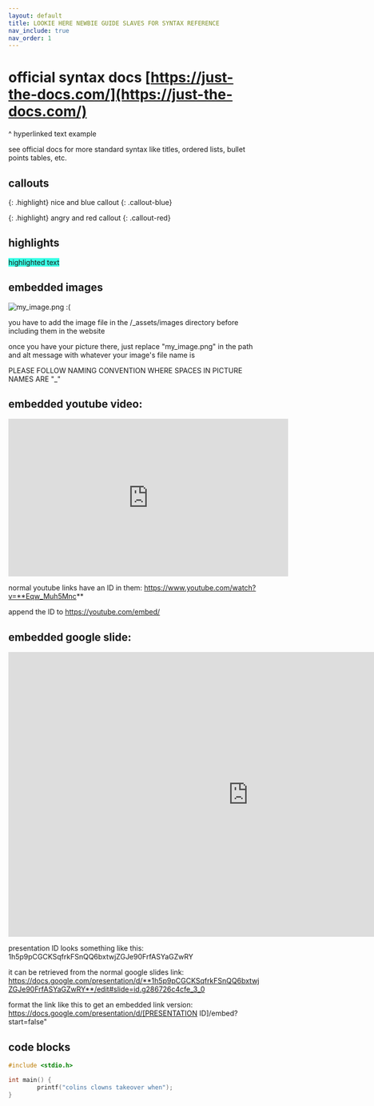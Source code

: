 ```yaml
---
layout: default
title: LOOKIE HERE NEWBIE GUIDE SLAVES FOR SYNTAX REFERENCE
nav_include: true
nav_order: 1
---
```


# official syntax docs [https://just-the-docs.com/](https://just-the-docs.com/)
^ hyperlinked text example

see official docs for more standard syntax like titles, ordered lists, bullet points tables, etc.

## callouts

{: .highlight}
nice and blue callout
{: .callout-blue}

{: .highlight}
angry and red callout
{: .callout-red}

## highlights

<span style="background-color:rgb(57, 255, 229);">highlighted text</span>


## embedded images
<img src="{{ '/_assets/images/my_image.png' | prepend: site.baseurl }}" alt="my_image.png :(">

you have to add the image file in the /_assets/images directory before including them in the website

once you have your picture there, just replace "my_image.png" in the path and alt message with whatever your image's file name is

PLEASE FOLLOW NAMING CONVENTION WHERE SPACES IN PICTURE NAMES ARE "_"

## embedded youtube video:
<iframe 
        width="560" 
        height="315" 
        src="https://youtube.com/embed/Eqw_Muh5Mnc" 
        title="YouTube video player" 
        frameborder="0" 
        allow="accelerometer; autoplay; clipboard-write; encrypted-media; gyroscope; picture-in-picture; web-share" 
        referrerpolicy="strict-origin-when-cross-origin" 
        allowfullscreen>
</iframe>

normal youtube links have an ID in them:
https://www.youtube.com/watch?v=**Eqw_Muh5Mnc**

append the ID to 
https://youtube.com/embed/

## embedded google slide:
<iframe src="https://docs.google.com/presentation/d/1h5p9pCGCKSqfrkFSnQQ6bxtwjZGJe90FrfASYaGZwRY/embed?start=false" 
        frameborder="0" 
        width="960" 
        height="569" 
        allowfullscreen="true" 
        mozallowfullscreen="true" 
        webkitallowfullscreen="true">
</iframe>

presentation ID looks something like this: 1h5p9pCGCKSqfrkFSnQQ6bxtwjZGJe90FrfASYaGZwRY

it can be retrieved from the normal google slides link:
https://docs.google.com/presentation/d/**1h5p9pCGCKSqfrkFSnQQ6bxtwjZGJe90FrfASYaGZwRY**/edit#slide=id.g286726c4cfe_3_0

format the link like this to get an embedded link version:
https://docs.google.com/presentation/d/[PRESENTATION ID]/embed?start=false" 

## code blocks

```cpp
#include <stdio.h>

int main() {
        printf("colins clowns takeover when");
}

```